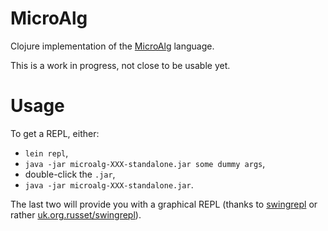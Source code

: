 # MicroAlg

Clojure implementation of the [MicroAlg](http://microalg.info) language.

This is a work in progress, not close to be usable yet.

# Usage

To get a REPL, either:

* `lein repl`,
* `java -jar microalg-XXX-standalone.jar some dummy args`,
* double-click the `.jar`,
* `java -jar microalg-XXX-standalone.jar`.

The last two will provide you with a graphical REPL (thanks to
[swingrepl](https://clojars.org/swingrepl) or rather
[uk.org.russet/swingrepl](https://clojars.org/uk.org.russet/swingrepl)).
